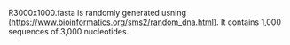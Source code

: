 R3000x1000.fasta is randomly generated usning (https://www.bioinformatics.org/sms2/random_dna.html). It contains 1,000 sequences of 3,000  nucleotides.
